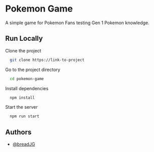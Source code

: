 
# Pokemon Game
A simple game for Pokemon Fans testing Gen 1 Pokemon knowledge.


## Run Locally

Clone the project

```bash
  git clone https://link-to-project
```

Go to the project directory

```bash
  cd pokemon-game
```

Install dependencies

```bash
  npm install
```

Start the server

```bash
  npm run start
```


## Authors

- [@breadJG](https://github.com/BreadJG)

